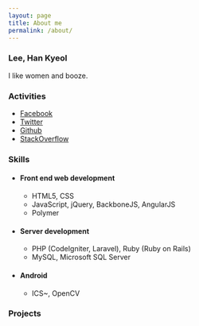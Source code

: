 ```yaml
---
layout: page
title: About me
permalink: /about/
---
```


### Lee, Han Kyeol

I like women and booze.

### Activities

- [Facebook](https://facebook.com/lee.hankyeol)
- [Twitter](https://twitter.com/lee0hankyeol)
- [Github](https://github.com/leehankyeol)
- [StackOverflow](http://stackoverflow.com/users/4286919/lee-han-kyeol)

### Skills

- #### Front end web development
	- HTML5, CSS
	- JavaScript, jQuery, BackboneJS, AngularJS
	- Polymer

- #### Server development
	- PHP (CodeIgniter, Laravel), Ruby (Ruby on Rails)
	- MySQL, Microsoft SQL Server

- #### Android
	- ICS~, OpenCV

### Projects
